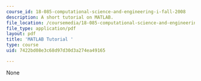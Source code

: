 ```yaml
---
course_id: 18-085-computational-science-and-engineering-i-fall-2008
description: A short tutorial on MATLAB.
file_location: /coursemedia/18-085-computational-science-and-engineering-i-fall-2008/7422bd08e3c68d97d30d3a274ea49165_matlab.pdf
file_type: application/pdf
layout: pdf
title: 'MATLAB Tutorial '
type: course
uid: 7422bd08e3c68d97d30d3a274ea49165

---
```

None